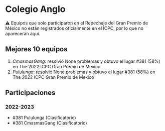# Colegio Anglo

:warning: Equipos que solo participaron en el Repechaje del Gran Premio de México no están registrados oficialmente en el ICPC, por lo que no aparecerán aquí.

## Mejores 10 equipos

1. _CmasmasGang_: resolvió None problemas y obtuvo el lugar #381 (58%) en The 2022 ICPC Gran Premio de Mexico
1. _Pululunga_: resolvió None problemas y obtuvo el lugar #381 (58%) en The 2022 ICPC Gran Premio de Mexico

## Participaciones

### 2022-2023

- #381 Pululunga (Clasificatorio)
- #381 CmasmasGang (Clasificatorio)



